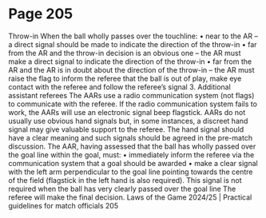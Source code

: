 # Page 205

Throw-in
When the ball wholly passes over the touchline:
• near to the AR – a direct signal should be made to indicate the direction of
the throw-in
• far from the AR and the throw-in decision is an obvious one – the AR must
make a direct signal to indicate the direction of the throw-in
• far from the AR and the AR is in doubt about the direction of the throw-in
– the AR must raise the flag to inform the referee that the ball is out of play,
make eye contact with the referee and follow the referee’s signal
3. Additional assistant referees
The AARs use a radio communication system (not flags) to communicate with
the referee. If the radio communication system fails to work, the AARs will use
an electronic signal beep flagstick. AARs do not usually use obvious hand
signals but, in some instances, a discreet hand signal may give valuable support
to the referee. The hand signal should have a clear meaning and such signals
should be agreed in the pre-match discussion.
The AAR, having assessed that the ball has wholly passed over the goal line
within the goal, must:
• immediately inform the referee via the communication system that a goal
should be awarded
• make a clear signal with the left arm perpendicular to the goal line pointing
towards the centre of the field (flagstick in the left hand is also required).
This signal is not required when the ball has very clearly passed over the
goal line
The referee will make the final decision.
Laws of the Game 2024/25 | Practical guidelines for match officials 205
